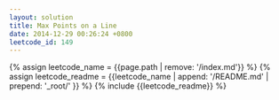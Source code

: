 ```yaml
---
layout: solution
title: Max Points on a Line
date: 2014-12-29 00:26:24 +0800
leetcode_id: 149
---
```

{% assign leetcode_name = {{page.path | remove: '/index.md'}}  %}
{% assign leetcode_readme = {{leetcode_name | append: '/README.md' | prepend: '_root/' }}  %}
{% include {{leetcode_readme}} %}
